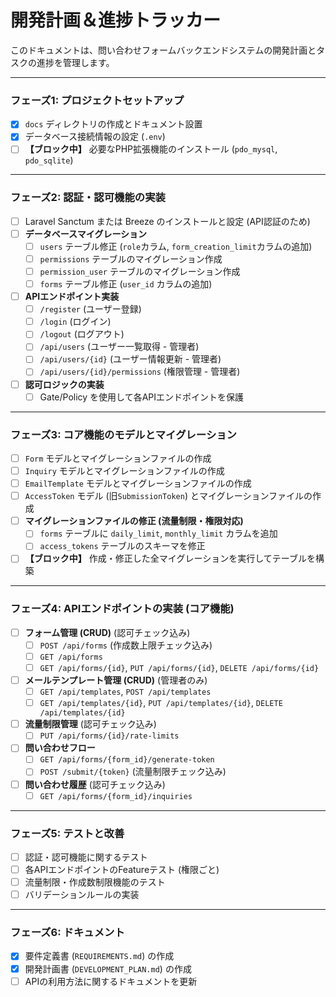 # 開発計画＆進捗トラッカー

このドキュメントは、問い合わせフォームバックエンドシステムの開発計画とタスクの進捗を管理します。

---

### フェーズ1: プロジェクトセットアップ

- [x] `docs` ディレクトリの作成とドキュメント設置
- [x] データベース接続情報の設定 (`.env`)
- [ ] **【ブロック中】** 必要なPHP拡張機能のインストール (`pdo_mysql`, `pdo_sqlite`)

---

### フェーズ2: 認証・認可機能の実装

- [ ] Laravel Sanctum または Breeze のインストールと設定 (API認証のため)
- [ ] **データベースマイグレーション**
    - [ ] `users` テーブル修正 (`role`カラム, `form_creation_limit`カラムの追加)
    - [ ] `permissions` テーブルのマイグレーション作成
    - [ ] `permission_user` テーブルのマイグレーション作成
    - [ ] `forms` テーブル修正 (`user_id` カラムの追加)
- [ ] **APIエンドポイント実装**
    - [ ] `/register` (ユーザー登録)
    - [ ] `/login` (ログイン)
    - [ ] `/logout` (ログアウト)
    - [ ] `/api/users` (ユーザー一覧取得 - 管理者)
    - [ ] `/api/users/{id}` (ユーザー情報更新 - 管理者)
    - [ ] `/api/users/{id}/permissions` (権限管理 - 管理者)
- [ ] **認可ロジックの実装**
    - [ ] Gate/Policy を使用して各APIエンドポイントを保護

---

### フェーズ3: コア機能のモデルとマイグレーション

- [ ] `Form` モデルとマイグレーションファイルの作成
- [ ] `Inquiry` モデルとマイグレーションファイルの作成
- [ ] `EmailTemplate` モデルとマイグレーションファイルの作成
- [ ] `AccessToken` モデル (旧`SubmissionToken`) とマイグレーションファイルの作成
- [ ] **マイグレーションファイルの修正 (流量制限・権限対応)**
    - [ ] `forms` テーブルに `daily_limit`, `monthly_limit` カラムを追加
    - [ ] `access_tokens` テーブルのスキーマを修正
- [ ] **【ブロック中】** 作成・修正した全マイグレーションを実行してテーブルを構築

---

### フェーズ4: APIエンドポイントの実装 (コア機能)

- [ ] **フォーム管理 (CRUD)** (認可チェック込み)
    - [ ] `POST /api/forms` (作成数上限チェック込み)
    - [ ] `GET /api/forms`
    - [ ] `GET /api/forms/{id}`, `PUT /api/forms/{id}`, `DELETE /api/forms/{id}`
- [ ] **メールテンプレート管理 (CRUD)** (管理者のみ)
    - [ ] `GET /api/templates`, `POST /api/templates`
    - [ ] `GET /api/templates/{id}`, `PUT /api/templates/{id}`, `DELETE /api/templates/{id}`
- [ ] **流量制限管理** (認可チェック込み)
    - [ ] `PUT /api/forms/{id}/rate-limits`
- [ ] **問い合わせフロー**
    - [ ] `GET /api/forms/{form_id}/generate-token`
    - [ ] `POST /submit/{token}` (流量制限チェック込み)
- [ ] **問い合わせ履歴** (認可チェック込み)
    - [ ] `GET /api/forms/{form_id}/inquiries`

---

### フェーズ5: テストと改善

- [ ] 認証・認可機能に関するテスト
- [ ] 各APIエンドポイントのFeatureテスト (権限ごと)
- [ ] 流量制限・作成数制限機能のテスト
- [ ] バリデーションルールの実装

---

### フェーズ6: ドキュメント

- [x] 要件定義書 (`REQUIREMENTS.md`) の作成
- [x] 開発計画書 (`DEVELOPMENT_PLAN.md`) の作成
- [ ] APIの利用方法に関するドキュメントを更新

